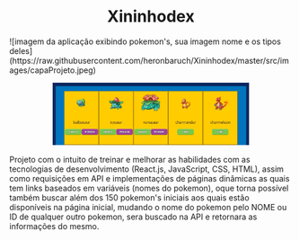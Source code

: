 <h1 align="center"> Xininhodex </h1>
![imagem da aplicação exibindo pokemon's, sua imagem nome e os tipos deles](https://raw.githubusercontent.com/heronbaruch/Xininhodex/master/src/images/capaProjeto.jpeg)
<p align="center">
  <img src="./src/images/capaProjeto.png" width="350" title="imagem da aplicação exibindo pokemon's, sua imagem nome e os tipos deles" alt="imagem da aplicação exibindo pokemon's, sua imagem nome e os tipos deles">
</p>

Projeto com o intuito de treinar e melhorar as habilidades com as tecnologias de desenvolvimento (React.js, JavaScript, CSS, HTML), assim como requisições em API e implementações de páginas dinâmicas as quais tem links baseados em variáveis (nomes do pokemon), oque torna possível também buscar além dos 150 pokemon's iniciais aos quais estão disponíveis na página inicial, mudando o nome do pokemon pelo NOME ou ID de qualquer outro pokemon, sera buscado na API e retornara as informações do mesmo.
